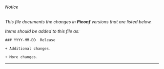###### Notice

*This file documents the changes in **Piconf** versions that are listed below.*

*Items should be added to this file as:*

	### YYYY-MM-DD  Release

	+ Additional changes.

	+ More changes.

* * *


